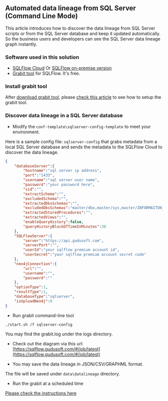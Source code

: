 ## Automated data lineage from SQL Server (Command Line Mode)
This article introduces how to discover the data lineage from SQL Server scripts or 
from the SQL Server database and keep it updated automatically. 
So the business users and developers can see the SQL Server data lineage graph instantly.

### Software used in this solution
- [SQLFlow Cloud](https://sqlflow.gudusoft.com) Or [SQLFlow on-premise version](https://www.gudusoft.com/sqlflow-on-premise-version/)
- [Grabit tool](https://www.gudusoft.com/grabit/) for SQLFlow. It's free.


### Install grabit tool
After [download grabit tool](https://www.gudusoft.com/grabit/), please [check this article](https://github.com/sqlparser/sqlflow_public/tree/master/grabit) 
to see how to setup the grabit tool.

### Discover data lineage in a SQL Server database
- Modify the `conf-template\sqlserver-config-template` to meet your environment.

Here is a sample config file: `sqlserver-config` that grabs metadata from a local SQL Server database
and sends the metadata to the SQLFlow Cloud to discover the data lineage.
```json
{
	"databaseServer":{
		"hostname":"sql server ip address",
		"port":"1433",
		"username":"sql server user name",
		"password":"your password here",
		"sid":"",
		"extractSchema":"",
		"excludedSchema":"",
		"extractedDbsSchemas":"",
        "excludedDbsSchemas":"master/dbo,master/sys,master/INFORMAITON_SCHEMA,msdb/dbo,tempdb/dbo,tempdb/sys,model/dbo",
        "extractedStoredProcedures":"",
        "extractedViews":"",
		"enableQueryHistory":false,
		"queryHistoryBlockOfTimeInMinutes":30
	},
	"SQLFlowServer":{
		"server":"https://api.gudusoft.com",
		"serverPort":"",
		"userId":"your sqlflow premium account id",
		"userSecret":"your sqlflow premium account secret code"
	},
	"neo4jConnection":{
	    "url":"",
        "username":"",
        "password":""
	},
	"optionType":1,
	"resultType":1,
	"databaseType":"sqlserver",
	"isUploadNeo4j":0
}
```

- Run grabit command-line tool 
```
./start.sh /f sqlserver-config
```
You may find the grabit.log under the logs directory.

- Check out the diagram via this url: [https://sqlflow.gudusoft.com/#/job/latest](https://sqlflow.gudusoft.com/#/job/latest)

- You may save the data lineage in JSON/CSV/GRAPHML format.

The file will be saved under `data\datalineage` directory.

- Run the grabit at a scheduled time

[Please check the instructions here](https://github.com/sqlparser/sqlflow_public/tree/master/grabit#run-the-grabit-at-a-scheduled-time)

